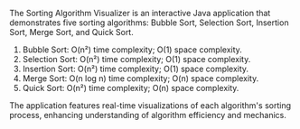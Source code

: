 The Sorting Algorithm Visualizer is an interactive Java application that demonstrates five sorting algorithms: Bubble Sort, Selection Sort, Insertion Sort, Merge Sort, and Quick Sort.

1) Bubble Sort: O(n²) time complexity; O(1) space complexity.
2) Selection Sort: O(n²) time complexity; O(1) space complexity.
3) Insertion Sort: O(n²) time complexity; O(1) space complexity.
4) Merge Sort: O(n log n) time complexity; O(n) space complexity.
5) Quick Sort: O(n²) time complexity; O(n) space complexity.

The application features real-time visualizations of each algorithm's sorting process, enhancing understanding of algorithm efficiency and mechanics.
